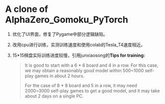 # A clone of AlphaZero_Gomoku_PyTorch

1. 优化了UI界面，修复了Pygame中部分逻辑缺陷。

2. 改用cpu进行训练，实测训练速度和使用colab的Tesla_T4速度相近。

3. 15*15棋盘实际训练进度较慢，引用junxiaosong的**Tips for training:**

   > It is good to start with a 6 * 6 board and 4 in a row. For this case, we may obtain a reasonably good model within 500~1000 self-play games in about 2 hours.
   >
   > For the case of 8 * 8 board and 5 in a row, it may need 2000~3000 self-play games to get a good model, and it may take about 2 days on a single PC.